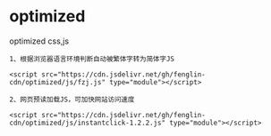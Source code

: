 # optimized
optimized css,js


```
1、根据浏览器语言环境判断自动被繁体字转为简体字JS

<script src="https://cdn.jsdelivr.net/gh/fenglin-cdn/optimized/js/fzj.js" type="module"></script>
```

```
2、网页预读加载JS，可加快网站访问速度

<script src="https://cdn.jsdelivr.net/gh/fenglin-cdn/optimized/js/instantclick-1.2.2.js" type="module"></script>
```